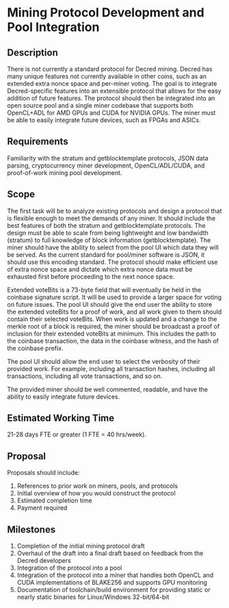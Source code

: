 # Mining Protocol Development and Pool Integration

## Description
There is not currently a standard protocol for Decred mining. Decred has many unique features not currently available in other coins, such as an extended extra nonce space and per-miner voting. The goal is to integrate Decred-specific features into an extensible protocol that allows for the easy addition of future features. The protocol should then be integrated into an open source pool and a single miner codebase that supports both OpenCL+ADL for AMD GPUs and CUDA for NVIDIA GPUs. The miner must be able to easily integrate future devices, such as FPGAs and ASICs.
 
## Requirements
Familiarity with the stratum and getblocktemplate protocols, JSON data parsing, cryptocurrency miner development, OpenCL/ADL/CUDA, and proof-of-work mining pool development.
 
## Scope
The first task will be to analyze existing protocols and design a protocol that is flexible enough to meet the demands of any miner. It should include the best features of both the stratum and getblocktemplate protocols. The design must be able to scale from being lightweight and low bandwidth (stratum) to full knowledge of block information (getblocktemplate). The miner should have the ability to select from the pool UI which data they will be served. As the current standard for pool/miner software is JSON, it should use this encoding standard. The protocol should make efficient use of extra nonce space and dictate which extra nonce data must be exhausted first before proceeding to the next nonce space.
 
Extended voteBits is a 73-byte field that will eventually be held in the coinbase signature script. It will be used to provide a larger space for voting on future issues. The pool UI should give the end user the ability to store the extended voteBits for a proof of work, and all work given to them should contain their selected voteBits. When work is updated and a change to the merkle root of a block is required, the miner should be broadcast a proof of inclusion for their extended voteBits at minimum. This includes the path to the coinbase transaction, the data in the coinbase witness, and the hash of the coinbase prefix.
 
The pool UI should allow the end user to select the verbosity of their provided work. For example, including all transaction hashes, including all transactions, including all vote transactions, and so on.
 
The provided miner should be well commented, readable, and have the ability to easily integrate future devices.
 
## Estimated Working Time

21-28 days FTE or greater (1 FTE = 40 hrs/week).
 
## Proposal
 
Proposals should include:
 
1. References to prior work on miners, pools, and protocols
2. Initial overview of how you would construct the protocol
3. Estimated completion time
4. Payment required
 
## Milestones
 
1. Completion of the initial mining protocol draft
2. Overhaul of the draft into a final draft based on feedback from the Decred developers
3. Integration of the protocol into a pool
4. Integration of the protocol into a miner that handles both OpenCL and CUDA implementations of BLAKE256 and supports GPU monitoring
5. Documentation of toolchain/build environment for providing static or nearly static binaries for Linux/Windows 32-bit/64-bit

